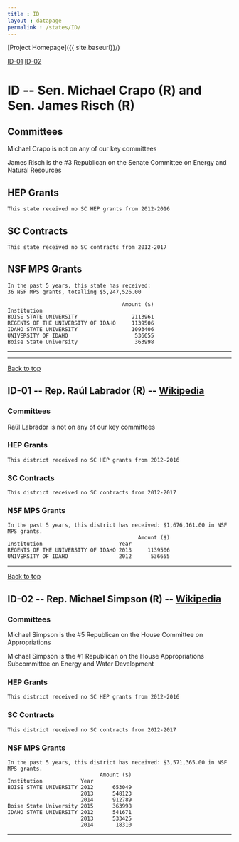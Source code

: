 ```yaml
---
title : ID
layout : datapage
permalink : /states/ID/
---
```

<a name="top"></a>
[Project Homepage]({{ site.baseurl}}/)


[ID-01](#ID-01)  [ID-02](#ID-02)  

# ID -- Sen. Michael Crapo (R) and  Sen. James Risch (R)
## Committees
Michael Crapo is not on any of our key committees 

James Risch is the #3 Republican on the Senate Committee on Energy and Natural Resources 

## HEP Grants
```
This state received no SC HEP grants from 2012-2016
```
## SC Contracts
```
This state received no SC contracts from 2012-2017
```
## NSF MPS Grants
```
In the past 5 years, this state has received:
36 NSF MPS grants, totalling $5,247,526.00
 
                                    Amount ($)
Institution                                   
BOISE STATE UNIVERSITY                 2113961
REGENTS OF THE UNIVERSITY OF IDAHO     1139506
IDAHO STATE UNIVERSITY                 1093406
UNIVERSITY OF IDAHO                     536655
Boise State University                  363998
```
---
---
<a name="ID-01"></a>
[Back to top](#top)
## ID-01 -- Rep. Raúl Labrador (R) -- [Wikipedia](https://en.wikipedia.org/wiki/ID-01)
### Committees
Raúl Labrador is not on any of our key committees 

### HEP Grants
```
This district received no SC HEP grants from 2012-2016
```
### SC Contracts
```
This district received no SC contracts from 2012-2017
```
### NSF MPS Grants
```
In the past 5 years, this district has received: $1,676,161.00 in NSF MPS grants.
                                         Amount ($)
Institution                        Year            
REGENTS OF THE UNIVERSITY OF IDAHO 2013     1139506
UNIVERSITY OF IDAHO                2012      536655
```
---
<a name="ID-02"></a>
[Back to top](#top)
## ID-02 -- Rep. Michael Simpson (R) -- [Wikipedia](https://en.wikipedia.org/wiki/ID-02)
### Committees
Michael Simpson is the #5 Republican on the House Committee on Appropriations 

Michael Simpson is the #1 Republican on the House Appropriations Subcommittee on Energy and Water Development 

### HEP Grants
```
This district received no SC HEP grants from 2012-2016
```
### SC Contracts
```
This district received no SC contracts from 2012-2017
```
### NSF MPS Grants
```
In the past 5 years, this district has received: $3,571,365.00 in NSF MPS grants.
                             Amount ($)
Institution            Year            
BOISE STATE UNIVERSITY 2012      653049
                       2013      548123
                       2014      912789
Boise State University 2015      363998
IDAHO STATE UNIVERSITY 2012      541671
                       2013      533425
                       2014       18310
```
---
